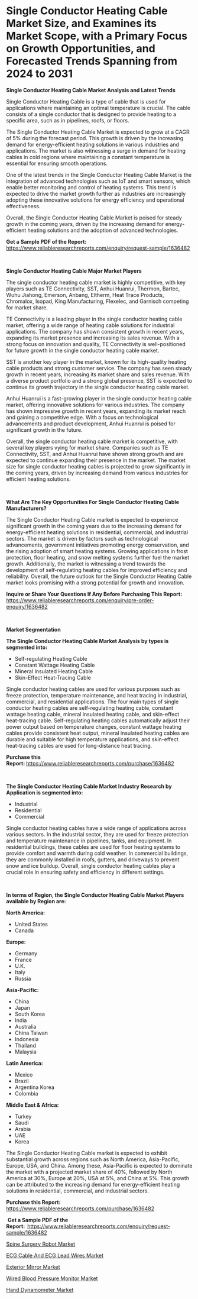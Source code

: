 <p><h1>Single Conductor Heating Cable Market Size, and Examines its Market Scope, with a Primary Focus on Growth Opportunities, and Forecasted Trends Spanning from 2024 to 2031</h1></p><p><strong>Single Conductor Heating Cable Market Analysis and Latest Trends</strong></p>
<p><p>Single Conductor Heating Cable is a type of cable that is used for applications where maintaining an optimal temperature is crucial. The cable consists of a single conductor that is designed to provide heating to a specific area, such as in pipelines, roofs, or floors.</p><p>The Single Conductor Heating Cable Market is expected to grow at a CAGR of 5% during the forecast period. This growth is driven by the increasing demand for energy-efficient heating solutions in various industries and applications. The market is also witnessing a surge in demand for heating cables in cold regions where maintaining a constant temperature is essential for ensuring smooth operations.</p><p>One of the latest trends in the Single Conductor Heating Cable Market is the integration of advanced technologies such as IoT and smart sensors, which enable better monitoring and control of heating systems. This trend is expected to drive the market growth further as industries are increasingly adopting these innovative solutions for energy efficiency and operational effectiveness.</p><p>Overall, the Single Conductor Heating Cable Market is poised for steady growth in the coming years, driven by the increasing demand for energy-efficient heating solutions and the adoption of advanced technologies.</p></p>
<p><strong>Get a Sample PDF of the Report:&nbsp;</strong> <a href="https://www.reliableresearchreports.com/enquiry/request-sample/1636482">https://www.reliableresearchreports.com/enquiry/request-sample/1636482</a></p>
<p>&nbsp;</p>
<p><strong>Single Conductor Heating Cable Major Market Players</strong></p>
<p><p>The single conductor heating cable market is highly competitive, with key players such as TE Connectivity, SST, Anhui Huanrui, Thermon, Bartec, Wuhu Jiahong, Emerson, Anbang, Eltherm, Heat Trace Products, Chromalox, Isopad, King Manufacturing, Flexelec, and Garnisch competing for market share.</p><p>TE Connectivity is a leading player in the single conductor heating cable market, offering a wide range of heating cable solutions for industrial applications. The company has shown consistent growth in recent years, expanding its market presence and increasing its sales revenue. With a strong focus on innovation and quality, TE Connectivity is well-positioned for future growth in the single conductor heating cable market.</p><p>SST is another key player in the market, known for its high-quality heating cable products and strong customer service. The company has seen steady growth in recent years, increasing its market share and sales revenue. With a diverse product portfolio and a strong global presence, SST is expected to continue its growth trajectory in the single conductor heating cable market.</p><p>Anhui Huanrui is a fast-growing player in the single conductor heating cable market, offering innovative solutions for various industries. The company has shown impressive growth in recent years, expanding its market reach and gaining a competitive edge. With a focus on technological advancements and product development, Anhui Huanrui is poised for significant growth in the future.</p><p>Overall, the single conductor heating cable market is competitive, with several key players vying for market share. Companies such as TE Connectivity, SST, and Anhui Huanrui have shown strong growth and are expected to continue expanding their presence in the market. The market size for single conductor heating cables is projected to grow significantly in the coming years, driven by increasing demand from various industries for efficient heating solutions.</p></p>
<p>&nbsp;</p>
<p><strong>What Are The Key Opportunities For Single Conductor Heating Cable Manufacturers?</strong></p>
<p><p>The Single Conductor Heating Cable market is expected to experience significant growth in the coming years due to the increasing demand for energy-efficient heating solutions in residential, commercial, and industrial sectors. The market is driven by factors such as technological advancements, government initiatives promoting energy conservation, and the rising adoption of smart heating systems. Growing applications in frost protection, floor heating, and snow melting systems further fuel the market growth. Additionally, the market is witnessing a trend towards the development of self-regulating heating cables for improved efficiency and reliability. Overall, the future outlook for the Single Conductor Heating Cable market looks promising with a strong potential for growth and innovation.</p></p>
<p><strong>Inquire or Share Your Questions If Any Before Purchasing This Report:</strong> <a href="https://www.reliableresearchreports.com/enquiry/pre-order-enquiry/1636482">https://www.reliableresearchreports.com/enquiry/pre-order-enquiry/1636482</a></p>
<p>&nbsp;</p>
<p><strong>Market Segmentation</strong></p>
<p><strong>The Single Conductor Heating Cable Market Analysis by types is segmented into:</strong></p>
<p><ul><li>Self-regulating Heating Cable</li><li>Constant Wattage Heating Cable</li><li>Mineral Insulated Heating Cable</li><li>Skin-Effect Heat-Tracing Cable</li></ul></p>
<p><p>Single conductor heating cables are used for various purposes such as freeze protection, temperature maintenance, and heat tracing in industrial, commercial, and residential applications. The four main types of single conductor heating cables are self-regulating heating cable, constant wattage heating cable, mineral insulated heating cable, and skin-effect heat-tracing cable. Self-regulating heating cables automatically adjust their power output based on temperature changes, constant wattage heating cables provide consistent heat output, mineral insulated heating cables are durable and suitable for high temperature applications, and skin-effect heat-tracing cables are used for long-distance heat tracing.</p></p>
<p><strong>Purchase this Report:&nbsp;</strong><a href="https://www.reliableresearchreports.com/purchase/1636482">https://www.reliableresearchreports.com/purchase/1636482</a></p>
<p>&nbsp;</p>
<p><strong>The Single Conductor Heating Cable Market Industry Research by Application is segmented into:</strong></p>
<p><ul><li>Industrial</li><li>Residential</li><li>Commercial</li></ul></p>
<p><p>Single conductor heating cables have a wide range of applications across various sectors. In the industrial sector, they are used for freeze protection and temperature maintenance in pipelines, tanks, and equipment. In residential buildings, these cables are used for floor heating systems to provide comfort and warmth during cold weather. In commercial buildings, they are commonly installed in roofs, gutters, and driveways to prevent snow and ice buildup. Overall, single conductor heating cables play a crucial role in ensuring safety and efficiency in different settings.</p></p>
<p>&nbsp;</p>
<p><strong>In terms of Region, the Single Conductor Heating Cable Market Players available by Region are:</strong></p>
<p>
    <p> <strong> North America: </strong>
        <ul>
            <li>United States</li>
            <li>Canada</li>
        </ul>
        </p> 
    <p> <strong> Europe: </strong>
        <ul>
            <li>Germany</li>
            <li>France</li>
            <li>U.K.</li>
            <li>Italy</li>
            <li>Russia</li>
        </ul>
        </p> 
    <p> <strong> Asia-Pacific: </strong>
        <ul>
            <li>China</li>
            <li>Japan</li>
            <li>South Korea</li>
            <li>India</li>
            <li>Australia</li>
            <li>China Taiwan</li>
            <li>Indonesia</li>
            <li>Thailand</li>
            <li>Malaysia</li>
        </ul>
        </p> 
    <p> <strong> Latin America: </strong>
        <ul>
            <li>Mexico</li>
            <li>Brazil</li>
            <li>Argentina Korea</li>
            <li>Colombia</li>
        </ul>
        </p> 
    <p> <strong> Middle East & Africa: </strong>
        <ul>
            <li>Turkey</li>
            <li>Saudi</li>
            <li>Arabia</li>
            <li>UAE</li>
            <li>Korea</li>
        </ul>
    </p>
    </p>
<p><p>The Single Conductor Heating Cable market is expected to exhibit substantial growth across regions such as North America, Asia-Pacific, Europe, USA, and China. Among these, Asia-Pacific is expected to dominate the market with a projected market share of 40%, followed by North America at 30%, Europe at 20%, USA at 5%, and China at 5%. This growth can be attributed to the increasing demand for energy-efficient heating solutions in residential, commercial, and industrial sectors.</p></p>
<p><strong>Purchase this Report: </strong><a href="https://www.reliableresearchreports.com/purchase/1636482">https://www.reliableresearchreports.com/purchase/1636482</a></p>
<p>&nbsp;<strong>Get a Sample PDF of the Report:&nbsp;&nbsp;</strong><a href="https://www.reliableresearchreports.com/enquiry/request-sample/1636482">https://www.reliableresearchreports.com/enquiry/request-sample/1636482</a></p>
<p><strong></strong></p>
<p><p><a href="https://medium.com/p/d73f0ac61034/edit">Spine Surgery Robot Market</a></p><p><a href="https://medium.com/p/0d14734730ce/edit">ECG Cable And ECG Lead Wires Market</a></p><p><a href="https://medium.com/p/a8c24a018b8a/edit">Exterior Mirror Market</a></p><p><a href="https://medium.com/p/14936db6465f/edit">Wired Blood Pressure Monitor Market</a></p><p><a href="https://medium.com/p/cea0204ae44c/edit">Hand Dynamometer Market</a></p></p>